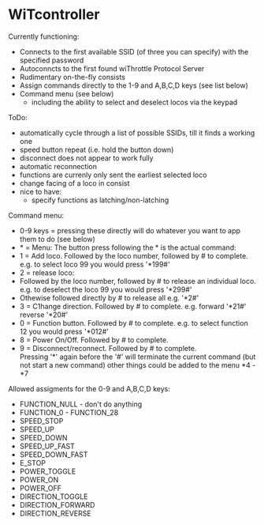 # WiTcontroller

Currently functioning:
- Connects to the first available SSID (of three you can specify) with the specified password
- Autoconncts to the first found wiThrottle Protocol Server
- Rudimentary on-the-fly consists
- Assign commands directly to the 1-9 and A,B,C,D keys (see list below)
- Command menu (see below)
  - including the ability to select and deselect locos via the keypad

ToDo:
- automatically cycle through a list of possible SSIDs, till it finds a working one
- speed button repeat (i.e. hold the button down)
- disconnect does not appear to work fully
- automatic reconnection
- functions are currenly only sent the earliest selected loco
- change facing of a loco in consist
- nice to have: 
  - specify functions as latching/non-latching

Command menu:
- 0-9 keys = pressing these directly will do whatever you want to app them to do  (see below)
- \* = Menu:  The button press following the \* is the actual command:
 - 1 = Add loco.  Followed by the loco number, followed by \# to complete.  e.g. to select loco 99 you would press '\*199\#'
 - 2 = release loco:
  - Followed by the loco number, followed by \# to release an individual loco.  e.g. to deselect the loco 99 you would press '\*299\#'
  - Othewise followed directly by \#  to release all e.g. '\*2\#'
 - 3 = C1hange direction.  Followed by \# to complete.  e.g. forward '\*21\#'  reverse '\*20\#'
 - 0 = Function button. Followed by \# to complete.  e.g. to select function 12 you would press '\*012\#'
 - 8 = Power On/Off. Followed by \# to complete.
 - 9 = Disconnect/reconnect. Followed by \# to complete.  
Pressing '\*' again before the '\#' will terminate the current command (but not start a new command)
other things could be added to the menu \*4 - \*7 

Allowed assigments for the 0-9 and A,B,C,D keys:
- FUNCTION_NULL   - don't do anything
- FUNCTION_0 - FUNCTION_28
- SPEED_STOP
- SPEED_UP
- SPEED_DOWN
- SPEED_UP_FAST
- SPEED_DOWN_FAST
- E_STOP
- POWER_TOGGLE
- POWER_ON
- POWER_OFF
- DIRECTION_TOGGLE
- DIRECTION_FORWARD
- DIRECTION_REVERSE